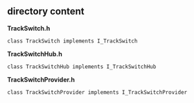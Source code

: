 ## directory content

**TrackSwitch.h**
```
class TrackSwitch implements I_TrackSwitch
```

**TrackSwitchHub.h**
```
class TrackSwitchHub implements I_TrackSwitchHub
```

**TrackSwitchProvider.h**
```
class TrackSwitchProvider implements I_TrackSwitchProvider
```
